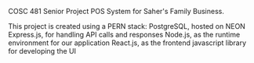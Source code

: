 COSC 481 Senior Project POS System for Saher's Family Business.

This project is created using a PERN stack:
PostgreSQL, hosted on NEON
Express.js, for handling API calls and responses
Node.js, as the runtime environment for our application
React.js, as the frontend javascript library for developing the UI


